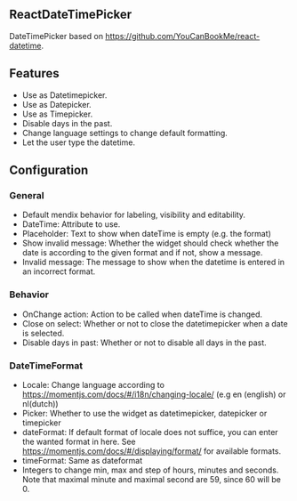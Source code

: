 ## ReactDateTimePicker
DateTimePicker based on https://github.com/YouCanBookMe/react-datetime.

## Features
- Use as Datetimepicker.
- Use as Datepicker.
- Use as Timepicker.
- Disable days in the past.
- Change language settings to change default formatting.
- Let the user type the datetime.

## Configuration
### General
- Default mendix behavior for labeling, visibility and editability.
- DateTime: Attribute to use.
- Placeholder: Text to show when dateTime is empty (e.g. the format)
- Show invalid message: Whether the widget should check whether the date is according to the given format and if not, show a message.
- Invalid message: The message to show when the datetime is entered in an incorrect format.

### Behavior
- OnChange action: Action to be called when dateTime is changed.
- Close on select: Whether or not to close the datetimepicker when a date is selected.
- Disable days in past: Whether or not to disable all days in the past.

### DateTimeFormat
- Locale: Change language according to https://momentjs.com/docs/#/i18n/changing-locale/ (e.g en (english) or nl(dutch))
- Picker: Whether to use the widget as datetimepicker, datepicker or timepicker
- dateFormat: If default format of locale does not suffice, you can enter the wanted format in here. See https://momentjs.com/docs/#/displaying/format/ for available formats.
- timeFormat: Same as dateformat
- Integers to change min, max and step of hours, minutes and seconds. Note that maximal minute and maximal second are 59, since 60 will be 0.


